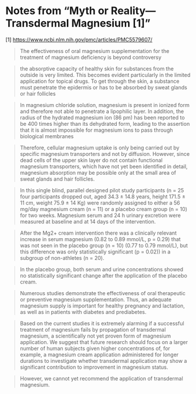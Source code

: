 # Notes from “Myth or Reality—Transdermal Magnesium \[1]”

\[1] https://www.ncbi.nlm.nih.gov/pmc/articles/PMC5579607/

> The effectiveness of oral magnesium supplementation for the treatment of magnesium deficiency is beyond controversy

> the absorptive capacity of healthy skin for substances from the outside is very limited. This becomes evident particularly in the limited application for topical drugs. To get through the skin, a substance must penetrate the epidermis or has to be absorbed by sweat glands or hair follicles

> In magnesium chloride solution, magnesium is present in ionized form and therefore not able to penetrate a lipophilic layer. In addition, the radius of the hydrated magnesium ion (86 pm) has been reported to be 400 times higher than its dehydrated form, leading to the assertion that it is almost impossible for magnesium ions to pass through biological membranes

> Therefore, cellular magnesium uptake is only being carried out by specific magnesium transporters and not by diffusion. However, since dead cells of the upper skin layer do not contain functional magnesium transporters, which have not yet been identified in detail, magnesium absorption may be possible only at the small area of sweat glands and hair follicles.

> In this single blind, parallel designed pilot study participants (n = 25 four participants dropped out, aged 34.3 ± 14.8 years, height 171.5 ± 11 cm, weight 75.9 ± 14 Kg) were randomly assigned to either a 56 mg/day magnesium cream (n = 11) or a placebo cream group (n = 10) for two weeks. Magnesium serum and 24 h urinary excretion were measured at baseline and at 14 days of the intervention.

> After the Mg2+ cream intervention there was a clinically relevant increase in serum magnesium (0.82 to 0.89 mmol/L, p = 0.29) that was not seen in the placebo group (n = 10) (0.77 to 0.79 mmol/L), but this difference was only statistically significant (p = 0.02)) in a subgroup of non-athletes (n = 20).

> In the placebo group, both serum and urine concentrations showed no statistically significant change after the application of the placebo cream.

> Numerous studies demonstrate the effectiveness of oral therapeutic or preventive magnesium supplementation. Thus, an adequate magnesium supply is important for healthy pregnancy and lactation, as well as in patients with diabetes and prediabetes.

> Based on the current studies it is extremely alarming if a successful treatment of magnesium fails by propagation of transdermal magnesium, a scientifically not yet proven form of magnesium application. We suggest that future research should focus on a larger number of human subjects given higher concentrations of, for example, a magnesium cream application administered for longer durations to investigate whether transdermal application may show a significant contribution to improvement in magnesium status.

> However, we cannot yet recommend the application of transdermal magnesium.
